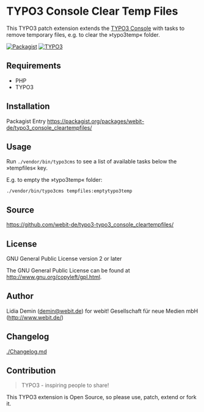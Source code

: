TYPO3 Console Clear Temp Files
==============================

This TYPO3 patch extension extends the [TYPO3 Console](https://github.com/TYPO3-Console/TYPO3-Console)
with tasks to remove temporary files, e.g. to clear the »typo3temp« folder.

[![Packagist](https://img.shields.io/packagist/v/webit-de/typo3_console_cleartempfiles.svg)](https://packagist.org/packages/webit-de/typo3_console_cleartempfiles/)
[![TYPO3](https://img.shields.io/badge/TYPO3-extension-orange.svg)](https://extensions.typo3.org/)

Requirements
------------

* PHP
* TYPO3

Installation
-------------

Packagist Entry https://packagist.org/packages/webit-de/typo3_console_cleartempfiles/

Usage
-----

Run `./vendor/bin/typo3cms` to see a list of available tasks below the »tempfiles« key.

E.g. to empty the »typo3temp« folder:

    ./vendor/bin/typo3cms tempfiles:emptytypo3temp

Source
------

https://github.com/webit-de/typo3-typo3_console_cleartempfiles/

License
-------

GNU General Public License version 2 or later

The GNU General Public License can be found at http://www.gnu.org/copyleft/gpl.html.

Author
------

Lidia Demin (<demin@webit.de>)
for webit! Gesellschaft für neue Medien mbH (http://www.webit.de/)

Changelog
---------

[./Changelog.md](./Changelog.md)

Contribution
------------

> TYPO3 - inspiring people to share!

This TYPO3 extension is Open Source, so please use, patch, extend or fork it.
